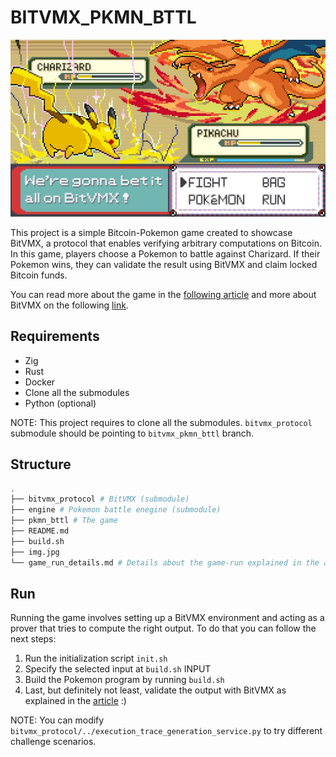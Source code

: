 # BITVMX_PKMN_BTTL

![Alt Text](./img.jpg)

This project is a simple Bitcoin-Pokemon game created to showcase BitVMX, a protocol that enables verifying arbitrary computations on Bitcoin. In this game, players choose a Pokemon to battle against Charizard. If their Pokemon wins, they can validate the result using BitVMX and claim locked Bitcoin funds.

You can read more about the game in the [following article]() and more about BitVMX on the following [link](https://bitvmx.org/).

## Requirements

- Zig
- Rust
- Docker
- Clone all the submodules
- Python (optional)

NOTE: This project requires to clone all the submodules. `bitvmx_protocol` submodule should be pointing to `bitvmx_pkmn_bttl` branch.

## Structure

```bash
.
├── bitvmx_protocol # BitVMX (submodule)
├── engine # Pokemon battle enegine (submodule)
├── pkmn_bttl # The game
├── README.md
├── build.sh
├── img.jpg
└── game_run_details.md # Details about the game-run explained in the article
```

## Run

Running the game involves setting up a BitVMX environment and acting as a prover that tries to compute the right output. To do that you can follow the next steps:
1. Run the initialization script `init.sh`
2. Specify the selected input at `build.sh` INPUT
3. Build the Pokemon program by running `build.sh`
4. Last, but definitely not least, validate the output with BitVMX as explained in the [article]() :)

NOTE: You can modify `bitvmx_protocol/../execution_trace_generation_service.py` to try different challenge scenarios.
